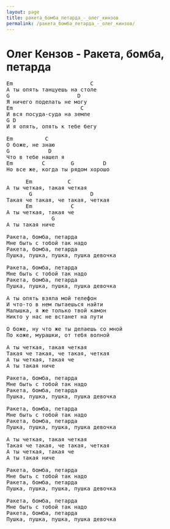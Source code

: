 ```yaml
---
layout: page
title: ракета_бомба_петарда_-_олег_кинзов
permalink: /ракета_бомба_петарда_-_олег_кинзов/
---
```

# Олег Кензов - Ракета, бомба, петарда

<pre>
Em                        C
А ты опять танцуешь на столе
G                     D 
Я ничего поделать не могу
Em                     C
И вся посуда-суда на земле
G D 
И я опять, опять к тебе бегу

Em          C
О боже, не знаю
G            D
Что в тебе нашел я
Em         C        G         D
Но все же, когда ты рядом хорошо

      Em           C
А ты четкая, такая четкая
       G                  D
Такая че такая, че такая, четкая
      Em            C 
А ты четкая, такая че
              G 
А ты такая ниче

Ракета, бомба, петарда
Мне быть с тобой так надо
Ракета, бомба, петарда
Пушка, пушка, пушка, пушка девочка

Ракета, бомба, петарда
Мне быть с тобой так надо
Ракета, бомба, петарда
Пушка, пушка, пушка, пушка девочка

А ты опять взяла мой телефон
И что-то в нем пытаешься найти
Малышка, я же только твой камон
Никто у нас не встанет на пути

О боже, ну что же ты делаешь со мной
По коже, мурашки, от тебя волной

А ты четкая, такая четкая
Такая че такая, че такая, четкая
А ты четкая, такая че
А ты такая ниче

Ракета, бомба, петарда
Мне быть с тобой так надо
Ракета, бомба, петарда
Пушка, пушка, пушка, пушка девочка

Ракета, бомба, петарда
Мне быть с тобой так надо
Ракета, бомба, петарда
Пушка, пушка, пушка, пушка девочка

А ты четкая, такая четкая
Такая че такая, че такая, четкая
А ты четкая, такая че
А ты такая ниче

Ракета, бомба, петарда
Мне быть с тобой так надо
Ракета, бомба, петарда
Пушка, пушка, пушка, пушка девочка

Ракета, бомба, петарда
Мне быть с тобой так надо
Ракета, бомба, петарда
Пушка, пушка, пушка, пушка девочка
</pre>
